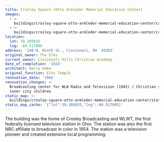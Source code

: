 ```yaml
---
title: Crosley Square (Otto Armleder Memorial Education Center)
images:
  - >-
    buildings/crosley-square-otto-armleder-memorial-education-center/crosley-square-otto-armleder-memorial-education-center-0_no0agg
  - >-
    buildings/crosley-square-otto-armleder-memorial-education-center/crosley-square-otto-armleder-memorial-education-center-1_jqw7bl
location:
  lat: 39.105035
  lng: -84.517005
address: '140 W. Ninth St., Cincinnati, OH  45202'
original_owner: The Elks
current_owner: Cincinnati Hills Christian Academy
date_of_completion: '1924'
architect: Harry Hake
original_function: Elks Temple
renovation_date: '1942'
renovation_changes: >-
  Broadcasting center for WLW Radio and Television (1942) / Christian school for
  inner city children
static_map: >-
  buildings/crosley-square-otto-armleder-memorial-education-center/static-map_ygawei
static_map_cache: '{"lat":39.105035,"lng":-84.517005}'
---
```


The building was the home of Crosley Broadcasting and WLWT, the first federally licensed television station in Ohio. The station was also the first NBC affiliate to broadcast in color in 1954. The station was a television pioneer and created extensive local programming.
